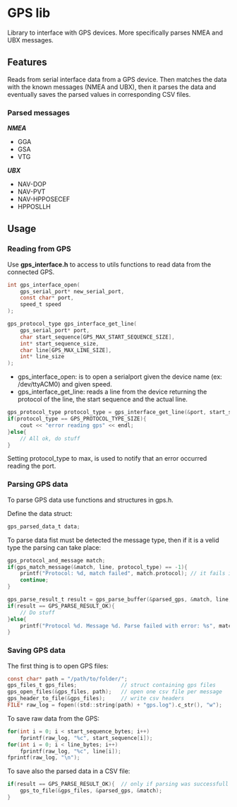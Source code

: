 # GPS lib

Library to interface with GPS devices. More specifically parses NMEA and UBX messages.

## Features

Reads from serial interface data from a GPS device. Then matches the data with the known messages (NMEA and UBX), then it parses the data and eventually saves the parsed values in corresponding CSV files.

### Parsed messages

***NMEA***

- GGA
- GSA
- VTG

***UBX***

- NAV-DOP
- NAV-PVT
- NAV-HPPOSECEF
- HPPOSLLH

## Usage

### Reading from GPS

Use **gps_interface.h** to access to utils functions to read data from the connected GPS.

~~~C
int gps_interface_open(
    gps_serial_port* new_serial_port,
    const char* port,
    speed_t speed
);

gps_protocol_type gps_interface_get_line(
    gps_serial_port* port,
    char start_sequence[GPS_MAX_START_SEQUENCE_SIZE],
    int* start_sequence_size,
    char line[GPS_MAX_LINE_SIZE],
    int* line_size
);
~~~

- gps_interface_open: is to open a serialport given the device name (ex: /dev/ttyACM0) and given speed.
- gps_interface_get_line: reads a line from the device returning the protocol of the line, the start sequence and the actual line.

~~~C
gps_protocol_type protocol_type = gps_interface_get_line(&port, start_sequence, &start_sequence_bytes, line, &line_bytes);
if(protocol_type == GPS_PROTOCOL_TYPE_SIZE){
    cout << "error reading gps" << endl;
}else{
    // All ok, do stuff
}
~~~

Setting protocol_type to max, is used to notify that an error occurred reading the port.

### Parsing GPS data

To parse GPS data use functions and structures in gps.h.

Define the data struct:

~~~C
gps_parsed_data_t data;
~~~

To parse data fist must be detected the message type, then if it is a velid type the parsing can take place:

~~~C
gps_protocol_and_message match;
if(gps_match_message(&match, line, protocol_type) == -1){
    printf("Protocol: %d, match failed", match.protocol); // it fails if the message is not supported from this lib
    continue;
}

gps_parse_result_t result = gps_parse_buffer(&parsed_gps, &match, line, timestamp);
if(result == GPS_PARSE_RESULT_OK){
    // Do stuff
}else{
    printf("Protocol %d. Message %d. Parse failed with error: %s", match.protocol, match.message, gps_parse_result_string[result]);
}
~~~

### Saving GPS data

The first thing is to open GPS files:

~~~C
const char* path = "/path/to/folder/";
gps_files_t gps_files;              // struct containing gps files
gps_open_files(&gps_files, path);   // open one csv file per message
gps_header_to_file(&gps_files);     // write csv headers
FILE* raw_log = fopen((std::string(path) + "gps.log").c_str(), "w");        // to log raw data from gps
~~~

To save raw data from the GPS:

~~~C
for(int i = 0; i < start_sequence_bytes; i++)
    fprintf(raw_log, "%c", start_sequence[i]);
for(int i = 0; i < line_bytes; i++)
    fprintf(raw_log, "%c", line[i]);
fprintf(raw_log, "\n");
~~~

To save also the parsed data in a CSV file:

~~~C
if(result == GPS_PARSE_RESULT_OK){  // only if parsing was successfull
    gps_to_file(&gps_files, &parsed_gps, &match);
}
~~~
